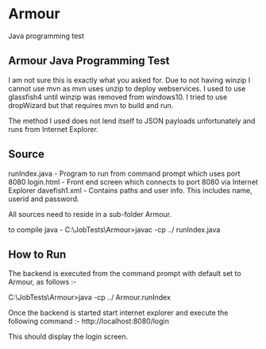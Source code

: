 # Armour
Java programming test

Armour Java Programming Test
----------------------------
I am not sure this is exactly what you asked for.
Due to not having winzip I cannot use mvn as mvn uses unzip to deploy webservices.
I used to use glassfish4 until winzip was removed from windows10.
I tried to use dropWizard but that requires mvn to build and run.

The method I used does not lend itself to JSON payloads unfortunately and runs from Internet 
Explorer.

Source
--------
runIndex.java  - Program to run from command prompt which uses port 8080
login.html     - Front end screen which connects to port 8080 via Internet Explorer
davefish1.xml  - Contains paths and user info. This includes name, userid and password.

All sources need to reside in a sub-folder Armour.

to compile java - C:\JobTests\Armour>javac -cp ../ runIndex.java

How to Run
--------------

The backend is executed from the command prompt with default set to Armour, as follows :-

C:\JobTests\Armour>java -cp ../ Armour.runIndex

Once the backend is started start internet explorer and execute the following command :-
	http://localhost:8080/login

This should display the login screen.


